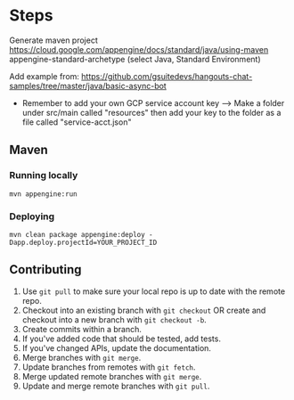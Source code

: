 Steps
============================

Generate maven project https://cloud.google.com/appengine/docs/standard/java/using-maven appengine-standard-archetype (select Java, Standard Environment)

Add example from: https://github.com/gsuitedevs/hangouts-chat-samples/tree/master/java/basic-async-bot

* Remember to add your own GCP service account key --> Make a folder under src/main called "resources" then add your key to the folder as a file called "service-acct.json"

## Maven
### Running locally

    mvn appengine:run

### Deploying

    mvn clean package appengine:deploy -Dapp.deploy.projectId=YOUR_PROJECT_ID

## Contributing
1. Use `git pull` to make sure your local repo is up to date with the remote repo.
2. Checkout into an existing branch with `git checkout` OR create and checkout into a new branch with `git checkout -b`.
3. Create commits within a branch.
4. If you've added code that should be tested, add tests.
5. If you've changed APIs, update the documentation.
6. Merge branches with `git merge`.
7. Update branches from remotes with `git fetch`.
8. Merge updated remote branches with `git merge`.
9. Update and merge remote branches with `git pull`.